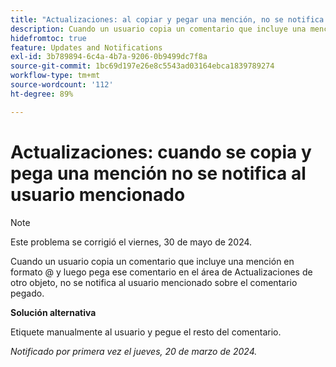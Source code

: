 ```yaml
---
title: "Actualizaciones: al copiar y pegar una mención, no se notifica al usuario mencionado"
description: Cuando un usuario copia un comentario que incluye una mención en formato @ y luego pega ese comentario en el área de Actualizaciones de otro objeto, no se notifica al usuario mencionado sobre el comentario pegado.
hidefromtoc: true
feature: Updates and Notifications
exl-id: 3b789894-6c4a-4b7a-9206-0b9499dc7f8a
source-git-commit: 1bc69d197e26e8c5543ad03164ebca1839789274
workflow-type: tm+mt
source-wordcount: '112'
ht-degree: 89%

---
```


# Actualizaciones: cuando se copia y pega una mención no se notifica al usuario mencionado

>[!NOTE]
>
>Este problema se corrigió el viernes, 30 de mayo de 2024.

Cuando un usuario copia un comentario que incluye una mención en formato @ y luego pega ese comentario en el área de Actualizaciones de otro objeto, no se notifica al usuario mencionado sobre el comentario pegado.

**Solución alternativa**

Etiquete manualmente al usuario y pegue el resto del comentario.

_Notificado por primera vez el jueves, 20 de marzo de 2024._
